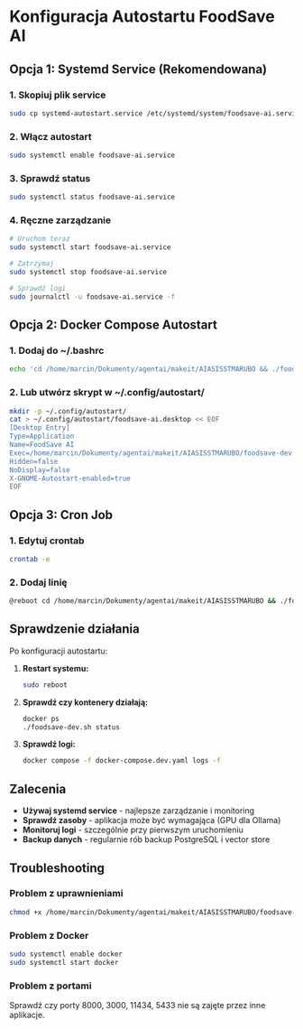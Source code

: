 # Konfiguracja Autostartu FoodSave AI

## Opcja 1: Systemd Service (Rekomendowana)

### 1. Skopiuj plik service
```bash
sudo cp systemd-autostart.service /etc/systemd/system/foodsave-ai.service
```

### 2. Włącz autostart
```bash
sudo systemctl enable foodsave-ai.service
```

### 3. Sprawdź status
```bash
sudo systemctl status foodsave-ai.service
```

### 4. Ręczne zarządzanie
```bash
# Uruchom teraz
sudo systemctl start foodsave-ai.service

# Zatrzymaj
sudo systemctl stop foodsave-ai.service

# Sprawdź logi
sudo journalctl -u foodsave-ai.service -f
```

## Opcja 2: Docker Compose Autostart

### 1. Dodaj do ~/.bashrc
```bash
echo 'cd /home/marcin/Dokumenty/agentai/makeit/AIASISSTMARUBO && ./foodsave-dev.sh start' >> ~/.bashrc
```

### 2. Lub utwórz skrypt w ~/.config/autostart/
```bash
mkdir -p ~/.config/autostart/
cat > ~/.config/autostart/foodsave-ai.desktop << EOF
[Desktop Entry]
Type=Application
Name=FoodSave AI
Exec=/home/marcin/Dokumenty/agentai/makeit/AIASISSTMARUBO/foodsave-dev.sh start
Hidden=false
NoDisplay=false
X-GNOME-Autostart-enabled=true
EOF
```

## Opcja 3: Cron Job

### 1. Edytuj crontab
```bash
crontab -e
```

### 2. Dodaj linię
```bash
@reboot cd /home/marcin/Dokumenty/agentai/makeit/AIASISSTMARUBO && ./foodsave-dev.sh start
```

## Sprawdzenie działania

Po konfiguracji autostartu:

1. **Restart systemu:**
   ```bash
   sudo reboot
   ```

2. **Sprawdź czy kontenery działają:**
   ```bash
   docker ps
   ./foodsave-dev.sh status
   ```

3. **Sprawdź logi:**
   ```bash
   docker compose -f docker-compose.dev.yaml logs -f
   ```

## Zalecenia

- **Używaj systemd service** - najlepsze zarządzanie i monitoring
- **Sprawdź zasoby** - aplikacja może być wymagająca (GPU dla Ollama)
- **Monitoruj logi** - szczególnie przy pierwszym uruchomieniu
- **Backup danych** - regularnie rób backup PostgreSQL i vector store

## Troubleshooting

### Problem z uprawnieniami
```bash
chmod +x /home/marcin/Dokumenty/agentai/makeit/AIASISSTMARUBO/foodsave-dev.sh
```

### Problem z Docker
```bash
sudo systemctl enable docker
sudo systemctl start docker
```

### Problem z portami
Sprawdź czy porty 8000, 3000, 11434, 5433 nie są zajęte przez inne aplikacje. 